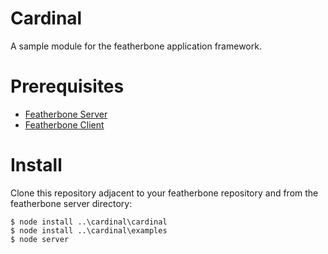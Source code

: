 Cardinal
========
A sample module for the featherbone application framework.

# Prerequisites
* [Featherbone Server](https://github.com/jrogelstad/featherbone-server)
* [Featherbone Client](https://github.com/jrogelstad/featherbone-client)
  
# Install

Clone this repository adjacent to your featherbone repository and from the featherbone server directory:

```text
$ node install ..\cardinal\cardinal
$ node install ..\cardinal\examples
$ node server
```


